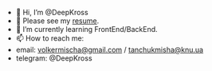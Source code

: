 - 👋 Hi, I’m @DeepKross
- 👀 Please see my [resume](https://homepage-psi-lilac.vercel.app/). 
- 🌱 I’m currently learning FrontEnd/BackEnd.
- 📫 How to reach me:
- email: volkermischa@gmail.com / tanchukmisha@knu.ua
- telegram: @DeepKross
